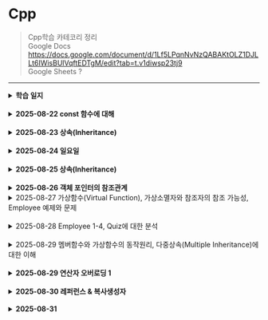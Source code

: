 # Cpp
>Cpp학습 카테코리 정리<br>
>Google Docs      https://docs.google.com/document/d/1Lf5LPqnNvNzQABAKtOLZ1DJLLt6IWisBUlVqftEDTgM/edit?tab=t.v1diwsp23tj9 <br>
>Google Sheets    ? <br>
 ------------
<details><summary><strong>학습 일지</strong></summary>

</details><br><details><summary><strong>2025-08-22 const 함수에 대해</strong></summary>

</details><br><details><summary><strong>2025-08-23 상속(Inheritance)</strong></summary>

</details><br><details><summary><strong>2025-08-24 일요일</strong></summary>

</details><br><details><summary><strong>2025-08-25 상속(Inheritance)</strong></summary>

</details><br><details><summary><strong>2025-08-26 객체 포인터의 참조관계</strong></summary>
 
</details><details><summary>2025-08-27 가상함수(Virtual Function), 가상소멸자와 참조자의 참조 가능성, Employee 예제와 문제</summary> 

>Cpp_Payroll_Demo.md를 통해 급여관리 시스템 예제 속 상속, 가상함수에 대한 개념을 정리하면서 다시 한번 공부했다. 핸들러를 통해 Base Class의 객체를 받아 이용하는 것이 익숙치 않아 여러번 실행시켜보았다. main함수에서 객체 순번만 다른 것들을 복사하는 습관이 있다보니 미쳐 수정하지 못한체 실행시켜 어디서 에러가 난 것인지 어려움을 겪기도 했다. 상속은 여러 클래스를 묶는 효과도 있어 좀 더 깊이 공부해봐야겠다. 
</details><br>

<details><summary>2025-08-28 Employee 1-4, Quiz에 대한 분석</summary> 

</details><br>

<details><summary>2025-08-29 멤버함수와 가상함수의 동작원리, 다중상속(Multiple Inheritance)에 대한 이해</summary> 
동작원리가 코드를 보면 어떤 결과가 예측은 되지만 실제로 작동원리를 보면 아리송해진다.  가상함수의 출력문에 대한 예제에서 가상함수테이블이란 것이만들어지고 만들어진 테이블에 덮어쓴 결과물이 출력된다는 것까지는 이해하지만 여러 예제를 접해보거나 실생활 예제를 접해봐야 감이 잡힐 것 같다. 
멤버함수의 동작원리를 설명하는 C예제가 아직 이해가 좀 안된다. 함수포인터에 대한 복습이 필요해보인다. 사실 함수포인터는 한 5번넘게 공부했는데도 아직까지 명확하지 않은 부분이 있다.
 다중상속이 머릿속으로는 이해가 되는데 막상 출력될때나 예제문의 코딩을 보면 헤깔리는 구석이 많았다. 모호성에 대한 짧은 예제, 가상 상속에 대한 그림설명이 좀 더 과정적인 면이 있었으면 좋았을 것 같았다. 

</details><br><details><summary><strong>2025-08-29 연산자 오버로딩 1</strong></summary> 
기본적인 참조자, 복사생성자에 대한 복습이 필요하다고 느껴졌다. 연산자 오버로딩중 후위연산의 과정, 흐름을 알아가는 과정에서 복사생성자랄지 참조자에 대한 완벽한 이해가 없으면 아리송하게 이어지고 있는 이해마저 흐트러져버리는 느낌을 받았다. 
</details><br><details><summary><strong>2025-08-30 레퍼런스 & 복사생성자 </strong></summary> 
원래 계획대로라면 연산자 오버로딩을 마무리 지으려고 했는데 래퍼런스와 복사생성자의 개념이 부실한 상태에서 진도를 나가는 것이 의미가 없을 것 같아서 한번 복습을 하기로 했다. 

</details><br><details><summary><strong>2025-08-31</strong></summary> 
</details>
</details>
